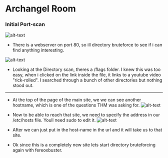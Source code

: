 # Archangel Room


### Initial Port-scan
![alt-text]()

- There is a webserver on port 80, so ill directory bruteforce to see if i can find anything interesting.

![alt-text]()

- Looking at the Directory scan, theres a /flags folder. I knew this was too easy, when i clicked on the link inside the file, it links to a youtube video "rick-rolled". I searched through a bunch of other directories but nothing stood out.
--------------
- At the top of the page of the main site, we we can see another hostname, which is one of the questions THM was asking for. 
![alt-text]()

- Now to be able to reach that site, we need to specify the address in our /etc/hosts file. Youll need sudo to edit it.
![alt-text]()

- After we can just put in the host-name in the url and it will take us to that site.
- Ok since this is a completely new site lets start directory bruteforcing again with fereoxbuster.



